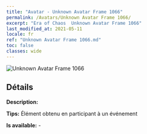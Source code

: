 ```yaml
---
title: "Avatar - Unknown Avatar Frame 1066"
permalink: /Avatars/Unknown Avatar Frame 1066/
excerpt: "Era of Chaos  Unknown Avatar Frame 1066"
last_modified_at: 2021-05-11
locale: fr
ref: "Unknown Avatar Frame 1066.md"
toc: false
classes: wide
---
```

 ![Unknown Avatar Frame 1066](/images/a/avatarFrame_66.png)

## Détails

 **Description:**  

 **Tips:** Élément obtenu en participant à un événement 

 **Is available:**  - 

